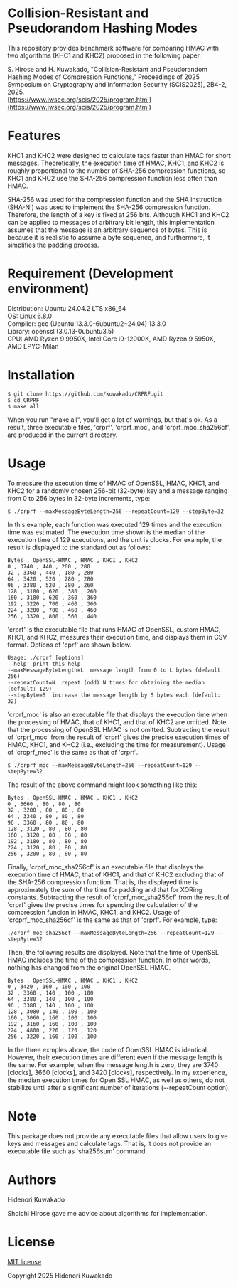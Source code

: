 # Collision-Resistant and Pseudorandom Hashing Modes

This repository provides benchmark software for comparing HMAC with two algorithms (KHC1 and KHC2) proposed in the following paper.

S. Hirose and H. Kuwakado,
"Collision-Resistant and Pseudorandom Hashing Modes of Compression Functions,"
Proceedings of 2025 Symposium on Cryptography and Information Security (SCIS2025),
2B4-2, 2025.  
[https://www.iwsec.org/scis/2025/program.html](https://www.iwsec.org/scis/2025/program.html)

# Features

KHC1 and KHC2 were designed to calculate tags faster than HMAC for short messages.
Theoretically, the execution time of HMAC, KHC1, and KHC2 is roughly proportional to the number of SHA-256 compression functions, so KHC1 and KHC2 use the SHA-256 compression function less often than HMAC.

SHA-256 was used for the compression function and the SHA instruction (SHA-NI) was used to implement the SHA-256 compression function. Therefore, the length of a key is fixed at 256 bits. Although KHC1 and KHC2 can be applied to messages of arbitrary bit length, this implementation assumes that the message is an arbitrary sequence of bytes. This is because it is realistic to assume a byte sequence, and furthermore, it simplifies the padding process.


# Requirement (Development environment)

Distribution: Ubuntu 24.04.2 LTS x86_64  
OS: Linux 6.8.0  
Compiler: gcc (Ubuntu 13.3.0-6ubuntu2~24.04) 13.3.0  
Library: openssl (3.0.13-0ubuntu3.5)  
CPU: AMD Ryzen 9 9950X, Intel Core i9-12900K, AMD Ryzen 9 5950X, AMD EPYC-Milan


# Installation

```shell-session
$ git clone https://github.com/kuwakado/CRPRF.git
$ cd CRPRF
$ make all 
```
When you run "make all", you'll get a lot of warnings, but that's ok.
As a result, three executable files, 'crprf', 'crprf_moc', and 'crprf_moc_sha256cf', are produced in the current directory.

# Usage

To measure the execution time of HMAC of OpenSSL, HMAC, KHC1, and KHC2 for a randomly chosen 256-bit (32-byte) key and a message ranging from 0 to 256 bytes in 32-byte increments, type:

```shell-session
$ ./crprf --maxMessageByteLength=256 --repeatCount=129 --stepByte=32
```

In this example, each function was executed 129 times and the execution time was estimated.
The execution time shown is the median of the execution time of 129 executions, and the unit is clocks.
For example, the result is displayed to the standard out as follows:

```batch
Bytes , OpenSSL-HMAC , HMAC , KHC1 , KHC2
0 , 3740 , 440 , 200 , 280
32 , 3360 , 440 , 180 , 280
64 , 3420 , 520 , 280 , 280
96 , 3380 , 520 , 280 , 260
128 , 3180 , 620 , 380 , 260
160 , 3180 , 620 , 360 , 360
192 , 3220 , 700 , 460 , 360
224 , 3200 , 700 , 460 , 460
256 , 3320 , 800 , 560 , 440
```

'crprf' is the executable file that runs HMAC of OpenSSL, custom HMAC, KHC1, and KHC2, measures their execution time, and displays them in CSV format. Options of 'cprf' are shown below.

```batch
Usage: ./crprf [options]
--help  print this help
--maxMessageByteLength=L  message length from 0 to L bytes (default: 256)
--repeatCount=N  repeat (odd) N times for obtaining the median  (default: 129)
--stepByte=S  increase the message length by S bytes each (default: 32)
```

'crprf_moc' is also an executable file that displays the execution time when the processing of HMAC, that of KHC1, and that of KHC2 are omitted. 
Note that the processing of OpenSSL HMAC is not omitted.
Subtracting the result of 'crprf_moc' from the result of 'crprf' gives the precise execution times of HMAC, KHC1, and KHC2 (i.e., excluding the time for measurement).
Usage of 'crcprf_moc' is the same as that of 'crprf'.

```shell-session
$ ./crprf_moc --maxMessageByteLength=256 --repeatCount=129 --stepByte=32
```
The result of the above command might look something like this:

```batch
Bytes , OpenSSL-HMAC , HMAC , KHC1 , KHC2
0 , 3660 , 80 , 80 , 80
32 , 3280 , 80 , 80 , 80
64 , 3340 , 80 , 80 , 80
96 , 3360 , 80 , 80 , 80
128 , 3120 , 80 , 80 , 80
160 , 3120 , 80 , 80 , 80
192 , 3180 , 80 , 80 , 80
224 , 3120 , 80 , 80 , 80
256 , 3200 , 80 , 80 , 80
```

Finally, 'crprf_moc_sha256cf' is an executable file that displays the execution time of HMAC, that of KHC1, and that of KHC2 excluding that of the SHA-256 compression function.
That is, the displayed time is approximately the sum of the time for padding and that for XORing constants.
Subtracting the result of 'crprf_moc_sha256cf' from the result of 'crprf' gives the precise times for spending the calculation of the compression funcion in HMAC, KHC1, and KHC2.
Usage of 'crcprf_moc_sha256cf' is the same as that of 'crprf'.
For example, type:

```shell-session
./crprf_moc_sha256cf --maxMessageByteLength=256 --repeatCount=129 --stepByte=32
```

Then, the following results are displayed.
Note that the time of OpenSSL HMAC includes the time of the compression function.
In other words, nothing has changed from the original OpenSSL HMAC.

```batch
Bytes , OpenSSL-HMAC , HMAC , KHC1 , KHC2
0 , 3420 , 160 , 100 , 100
32 , 3360 , 140 , 100 , 100
64 , 3380 , 140 , 100 , 100
96 , 3380 , 140 , 100 , 100
128 , 3080 , 140 , 100 , 100
160 , 3060 , 160 , 100 , 100
192 , 3160 , 160 , 100 , 100
224 , 4800 , 220 , 120 , 120
256 , 3220 , 160 , 100 , 100
```

In the three exmples above, the code of OpenSSL HMAC is identical.
However, their execution times are different even if the message length is the same.
For example, when the message length is zero, they are 3740  [clocks], 3660 [clocks], and 3420 [clocks], respectively.
In my experience, the median execution times for Open SSL HMAC, as well as others, do not stabilize until after a significant number of iterations (--repeatCount option).


# Note

This package does not provide any executable files that allow users to give keys and messages and calculate tags.
That is, it does not provide an executable file such as 'sha256sum' command.


# Authors

Hidenori Kuwakado

Shoichi Hirose gave me advice about algorithms for implementation.


# License

[MIT license](https://opensource.org/license/mit)

Copyright 2025  Hidenori Kuwakado



